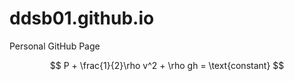 # ddsb01.github.io
Personal GitHub Page  

$$ P + \frac{1}{2}\rho v^2 + \rho gh = \text{constant} $$
